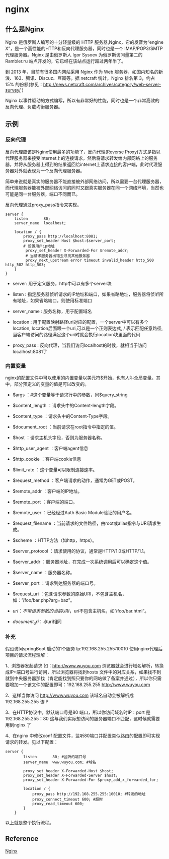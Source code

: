 # nginx

## 什么是Nginx
Nginx 是俄罗斯人编写的十分轻量级的 HTTP 服务器,Nginx，它的发音为“engine X”，是一个高性能的HTTP和反向代理服务器，同时也是一个 IMAP/POP3/SMTP 代理服务器。Nginx 是由俄罗斯人 Igor Sysoev 为俄罗斯访问量第二的 Rambler.ru 站点开发的，它已经在该站点运行超过两年半了。

到 2013 年，目前有很多国内网站采用 Nginx 作为 Web 服务器，如国内知名的新浪、163、腾讯、Discuz、豆瓣等。据 netcraft 统计，Nginx 排名第 3，约占 15% 的份额(参见：http://news.netcraft.com/archives/category/web-server-survey/ )

Nginx 以事件驱动的方式编写，所以有非常好的性能，同时也是一个非常高效的反向代理、负载均衡服务器。



## 示例

### 反向代理

反向代理应该是Nginx使用最多的功能了，反向代理(Reverse Proxy)方式是指以代理服务器来接受internet上的连接请求，然后将请求转发给内部网络上的服务器，并将从服务器上得到的结果返回给internet上请求连接的客户端，此时代理服务器对外就表现为一个反向代理服务器。

简单来说就是真实的服务器不能直接被外部网络访问，所以需要一台代理服务器，而代理服务器能被外部网络访问的同时又跟真实服务器在同一个网络环境，当然也可能是同一台服务器，端口不同而已。

反向代理通过proxy_pass指令来实现。


```shell
server {
    listen       80;
    server_name  localhost;

    location / {
        proxy_pass http://localhost:8081;
        proxy_set_header Host $host:$server_port;
        # 设置用户ip地址
         proxy_set_header X-Forwarded-For $remote_addr;
         # 当请求服务器出错去寻找其他服务器
         proxy_next_upstream error timeout invalid_header http_500 http_502 http_503;
    }
}
```

- server: 用于定义服务，http中可以有多个server块

- listen : 指定服务器侦听请求的IP地址和端口，如果省略地址，服务器将侦听所有地址，如果省略端口，则使用标准端口

- server_name : 服务名称，用于配置域名

- location : 用于配置映射路径uri对应的配置，一个server中可以有多个location, location后面跟一个uri,可以是一个正则表达式, / 表示匹配任意路径, 当客户端访问的路径满足这个uri时就会执行location块里面的代码

- proxy_pass : 反向代理，当我们访问localhost的时候，就相当于访问 localhost:8081了

### 内置变量
nginx的配置文件中可以使用的内置变量以美元符$开始，也有人叫全局变量。其中，部分预定义的变量的值是可以改变的。

- $args ：#这个变量等于请求行中的参数，同$query_string

- $content_length ：请求头中的Content-length字段。

- $content_type ：请求头中的Content-Type字段。

- $document_root ：当前请求在root指令中指定的值。

- $host ：请求主机头字段，否则为服务器名称。

- $http_user_agent ：客户端agent信息

- $http_cookie ：客户端cookie信息

- $limit_rate ：这个变量可以限制连接速率。

- $request_method ：客户端请求的动作，通常为GET或POST。

- $remote_addr ：客户端的IP地址。

- $remote_port ：客户端的端口。

- $remote_user ：已经经过Auth Basic Module验证的用户名。

- $request_filename ：当前请求的文件路径，由root或alias指令与URI请求生成。

- $scheme ：HTTP方法（如http，https）。

- $server_protocol ：请求使用的协议，通常是HTTP/1.0或HTTP/1.1。

- $server_addr ：服务器地址，在完成一次系统调用后可以确定这个值。

- $server_name ：服务器名称。

- $server_port ：请求到达服务器的端口号。

- $request_uri ：包含请求参数的原始URI，不包含主机名，如：”/foo/bar.php?arg=baz”。

- $uri ：不带请求参数的当前URI，$uri不包含主机名，如”/foo/bar.html”。

- $document_uri ：与$uri相同

### 补充

假设访问springBoot 启动的1个服务 Ip:192.168.255.255:10010 使用nginx代理后项目的请求流程理解：

1、浏览器发起请求 如：http://www.wuyou.com 浏览器就会进行域名解析，转换成IP+端口号进行访问，所以浏览器将找到hosts 文件中的对应关系，如果找不到就到中央服务器那找（肯定能找到照只要你的网站做了备案并通过），所以你只需要增加一个该文件的配置即可：192.168.255.255 http://www.wuyou.com

2、这样当你访问 http://www.wuyou.com 该域名自动会被解析成192.168.255.255 该IP

3、在HTTP协议中，默认端口号是80 端口，所以你访问域名时IP：port 是192.168.255.255：80 这与我们实际想访问的服务器端口不匹配，这时候就需要用到nginx 了

4、在nginx 中修改conf 配置文件，监听80端口并配置类似路由的配置即可实现请求的转发。见以下配置：

```shell
server {
        listen       80; #监听的端口号
        server_name  www.wuyou.com; #域名
 
        proxy_set_header X-Forwarded-Host $host;
        proxy_set_header X-Forwarded-Server $host;
        proxy_set_header X-Forwarded-For $proxy_add_x_forwarded_for;

        location / {
            proxy_pass http://192.168.255.255:10010; #转发的地址
            proxy_connect_timeout 600; #超时
            proxy_read_timeout 600;
        }
    }
```

以上就是整个执行流程。

## Reference
[Nginx](https://zhuanlan.zhihu.com/p/389438482)


















